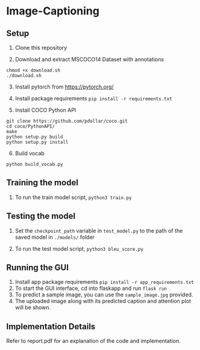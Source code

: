 # Image-Captioning

## Setup

1. Clone this repository

2. Download and extract MSCOCO14 Dataset with annotations

```
chmod +x download.sh
./download.sh
```

3. Install pytorch from https://pytorch.org/

4. Install package requirements
```pip install -r requirements.txt```

5. Install COCO Python API

```
git clone https://github.com/pdollar/coco.git
cd coco/PythonAPI/
make
python setup.py build
python setup.py install
```

6. Build vocab

```python build_vocab.py```

## Training the model

1. To run the train model script, `python3 train.py`

## Testing the model

1. Set the `checkpoint_path` variable in `test_model.py` to the path of the saved model in `./models/` folder

2. To run the test model script, `python3 bleu_score.py`

## Running the GUI

1. Install app package requirements `pip install -r app_requirements.txt`
2. To start the GUI interface, cd into flaskapp and run `flask run`
3. To predict a sample image, you can use the `sample_image.jpg` provided.
4. The uploaded image along with its predicted caption and attention plot will be shown.

## Implementation Details
Refer to report.pdf for an explanation of the code and implementation.

